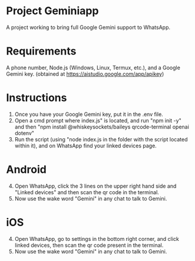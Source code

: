 # Project Geminiapp

A project working to bring full Google Gemini support to WhatsApp.

# Requirements
A phone number, Node.js (Windows, Linux, Termux, etc.), and a Google Gemini key. (obtained at https://aistudio.google.com/app/apikey)

# Instructions
1. Once you have your Google Gemini key, put it in the .env file.
2. Open a cmd prompt where index.js" is located, and run "npm init -y" and then
"npm install @whiskeysockets/baileys qrcode-terminal openai dotenv"
3. Run the script (using "node index.js in the folder with the script located within it), and on WhatsApp find your linked devices page.

# Android
4. Open WhatsApp, click the 3 lines on the upper right hand side and "Linked devices" and then scan the qr code in the terminal.
5. Now use the wake word "Gemini" in any chat to talk to Gemini.
# iOS
4. Open WhatsApp, go to settings in the bottom right corner, and click linked devices, then scan the qr code present in the terminal.
5. Now use the wake word "Gemini" in any chat to talk to Gemini.
